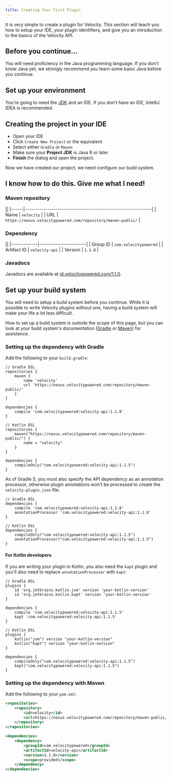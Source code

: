 ```yaml
---
title: Creating Your First Plugin
---
```


It is very simple to create a plugin for Velocity. This section will teach you how to setup your IDE, your plugin identifiers, and give you an introduction to the basics of the Velocity API.

## Before you continue...

You will need proficiency in the Java programming language. If you don't know Java yet, we strongly recommend
you learn some basic Java before you continue.

## Set up your environment

You're going to need the [JDK](https://adoptopenjdk.net) and an IDE. If you don't have an IDE, IntelliJ IDEA is recommended.

## Creating the project in your IDE

* Open your IDE
* Click `Create New Project` or the equivalent
* Select either `Gradle` or `Maven`
* Make sure your **Project JDK** is Java 8 or later
* **Finish** the dialog and open the project.

Now we have created our project, we need configure our build system. 

## I know how to do this. Give me what I need!

### Maven repository

||
|------|--------------------------------------------------------------|
| Name | `velocity`                                                   |
| URL  | `https://nexus.velocitypowered.com/repository/maven-public/` |

### Dependency

||
|-------------|-----------------------|
| Group ID    | `com.velocitypowered` |
| Artifact ID | `velocity-api`        |
| Version     | `1.1.8`               |

### Javadocs

Javadocs are available at [jd.velocitypowered.com/1.1.0](https://jd.velocitypowered.com/1.1.0).

## Set up your build system

You will need to setup a build system before you continue. While it is possible to write Velocity plugins without one,
having a build system will make your life a lot less difficult.

How to set up a build system is outside the scope of this page, but you can look at your build system's documentation
([Gradle](https://docs.gradle.org/current/userguide/userguide.html) or [Maven](https://maven.apache.org/guides/getting-started/index.html))
for assistance.

### Setting up the dependency with Gradle

Add the following to your `build.gradle`:

```
// Gradle DSL
repositories {
    maven {
        name 'velocity'
        url 'https://nexus.velocitypowered.com/repository/maven-public/'
    }
}

dependencies {
    compile 'com.velocitypowered:velocity-api:1.1.8'
}

// Kotlin DSL
repositories {
    maven("https://nexus.velocitypowered.com/repository/maven-public/") {
        name = "velocity"
    }
}

dependencies {
    compileOnly("com.velocitypowered:velocity-api:1.1.5")
}
```

As of Gradle 5, you must also specify the API dependency as an annotation processor, otherwise plugin annotations
won't be processed to create the `velocity-plugin.json` file.

```
// Gradle DSL
dependencies {
    compile 'com.velocitypowered:velocity-api:1.1.8'
    annotationProcessor 'com.velocitypowered:velocity-api:1.1.8'
}

// Kotlin DSL
dependencies {
    compileOnly("com.velocitypowered:velocity-api:1.1.5")
    annotationProcessor("com.velocitypowered:velocity-api:1.1.5")
}

```
#### For Kotlin developers

If you are writing your plugin in Kotlin, you also need the `kapt` plugin and you'll also need to replace `annotationProcessor` with `kapt`:
```
// Gradle DSL
plugins {
    id 'org.jetbrains.kotlin.jvm' version 'your-kotlin-version'
    id 'org.jetbrains.kotlin.kapt' version 'your-kotlin-version'
}

dependencies {
    compile 'com.velocitypowered:velocity-api:1.1.5'
    kapt 'com.velocitypowered:velocity-api:1.1.5'
}

// Kotlin DSL
plugins {
    kotlin("jvm") version "your-kotlin-version"
    kotlin("kapt") version "your-kotlin-version"
}

dependencies {
    compileOnly("com.velocitypowered:velocity-api:1.1.5")
    kapt("com.velocitypowered:velocity-api:1.1.5")
}
```

### Setting up the dependency with Maven

Add the following to your `pom.xml`:

```xml
<repositories>
    <repository>
        <id>velocity</id>
        <url>https://nexus.velocitypowered.com/repository/maven-public/</url>
    </repository>
</repositories>

<dependencies>
    <dependency>
        <groupId>com.velocitypowered</groupId>
        <artifactId>velocity-api</artifactId>
        <version>1.1.8</version>
        <scope>provided</scope>
    </dependency>
</dependencies>
```


